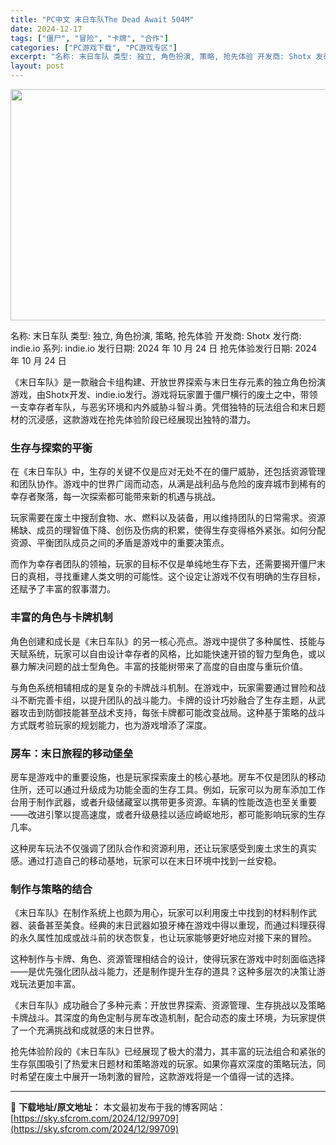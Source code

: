 ```yaml
---
title: "PC中文 末日车队The Dead Await 504M"
date: 2024-12-17
tags: ["僵尸", "冒险", "卡牌", "合作"]
categories: ["PC游戏下载", "PC游戏专区"]
excerpt: "名称: 末日车队 类型: 独立, 角色扮演, 策略, 抢先体验 开发商: Shotx 发行商: indie.io 系列: indie.io 发行日期: 2024 年 10 月 24 日 抢先体验发行日期: 2024 年 10 月 24 日 《末日车队》是一款融合卡组构建、开放世界探索与末日生存元素的&hellip;"
layout: post
---
```


<img class="aligncenter size-full wp-image-99710" src="https://sky.sfcrom.com/wp-content/uploads/2024/12/2024121702253038.webp" alt="" width="660" height="370" />

名称: 末日车队
类型: 独立, 角色扮演, 策略, 抢先体验
开发商: Shotx
发行商: indie.io
系列: indie.io
发行日期: 2024 年 10 月 24 日
抢先体验发行日期: 2024 年 10 月 24 日

《末日车队》是一款融合卡组构建、开放世界探索与末日生存元素的独立角色扮演游戏，由Shotx开发、indie.io发行。游戏将玩家置于僵尸横行的废土之中，带领一支幸存者车队，与恶劣环境和内外威胁斗智斗勇。凭借独特的玩法组合和末日题材的沉浸感，这款游戏在抢先体验阶段已经展现出独特的潜力。
<h3><strong>生存与探索的平衡</strong></h3>
在《末日车队》中，生存的关键不仅是应对无处不在的僵尸威胁，还包括资源管理和团队协作。游戏中的世界广阔而动态，从满是战利品与危险的废弃城市到稀有的幸存者聚落，每一次探索都可能带来新的机遇与挑战。

玩家需要在废土中搜刮食物、水、燃料以及装备，用以维持团队的日常需求。资源稀缺、成员的理智值下降、创伤及伤病的积累，使得生存变得格外紧张。如何分配资源、平衡团队成员之间的矛盾是游戏中的重要决策点。

而作为幸存者团队的领袖，玩家的目标不仅是单纯地生存下去，还需要揭开僵尸末日的真相，寻找重建人类文明的可能性。这个设定让游戏不仅有明确的生存目标，还赋予了丰富的叙事潜力。
<h3><strong>丰富的角色与卡牌机制</strong></h3>
角色创建和成长是《末日车队》的另一核心亮点。游戏中提供了多种属性、技能与天赋系统，玩家可以自由设计幸存者的风格，比如能快速开锁的智力型角色，或以暴力解决问题的战士型角色。丰富的技能树带来了高度的自由度与重玩价值。

与角色系统相辅相成的是复杂的卡牌战斗机制。在游戏中，玩家需要通过冒险和战斗不断完善卡组，以提升团队的战斗能力。卡牌的设计巧妙融合了生存主题，从武器攻击到防御技能甚至战术支持，每张卡牌都可能改变战局。这种基于策略的战斗方式既考验玩家的规划能力，也为游戏增添了深度。
<h3><strong>房车：末日旅程的移动堡垒</strong></h3>
房车是游戏中的重要设施，也是玩家探索废土的核心基地。房车不仅是团队的移动住所，还可以通过升级成为功能全面的生存工具。例如，玩家可以为房车添加工作台用于制作武器，或者升级储藏室以携带更多资源。车辆的性能改造也至关重要——改进引擎以提高速度，或者升级悬挂以适应崎岖地形，都可能影响玩家的生存几率。

这种房车玩法不仅强调了团队合作和资源利用，还让玩家感受到废土求生的真实感。通过打造自己的移动基地，玩家可以在末日环境中找到一丝安稳。
<h3><strong>制作与策略的结合</strong></h3>
《末日车队》在制作系统上也颇为用心，玩家可以利用废土中找到的材料制作武器、装备甚至美食。经典的末日武器如狼牙棒在游戏中得以重现，而通过料理获得的永久属性加成或战斗前的状态恢复，也让玩家能够更好地应对接下来的冒险。

这种制作与卡牌、角色、资源管理相结合的设计，使得玩家在游戏中时刻面临选择——是优先强化团队战斗能力，还是制作提升生存的道具？这种多层次的决策让游戏玩法更加丰富。

《末日车队》成功融合了多种元素：开放世界探索、资源管理、生存挑战以及策略卡牌战斗。其深度的角色定制与房车改造机制，配合动态的废土环境，为玩家提供了一个充满挑战和成就感的末日世界。

抢先体验阶段的《末日车队》已经展现了极大的潜力，其丰富的玩法组合和紧张的生存氛围吸引了热爱末日题材和策略游戏的玩家。如果你喜欢深度的策略玩法，同时希望在废土中展开一场刺激的冒险，这款游戏将是一个值得一试的选择。

---
📖 **下载地址/原文地址：** 本文最初发布于我的博客网站：[https://sky.sfcrom.com/2024/12/99709](https://sky.sfcrom.com/2024/12/99709)
